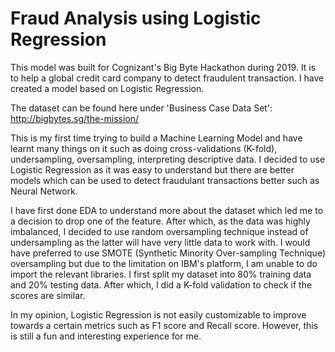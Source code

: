 # Fraud Analysis using Logistic Regression
This model was built for Cognizant's Big Byte Hackathon during 2019. It is to help a global credit card company to detect fraudulent transaction. I have created a model based on Logistic Regression.

The dataset can be found here under 'Business Case Data Set': http://bigbytes.sg/the-mission/

This is my first time trying to build a Machine Learning Model and have learnt many things on it such as doing cross-validations (K-fold), undersampling, oversampling, interpreting descriptive data. I decided to use Logistic Regression as it was easy to understand but there are better models which can be used to detect fraudulant transactions better such as Neural Network. 

I have first done EDA to understand more about the dataset which led me to a decision to drop one of the feature. After which, as the data was highly imbalanced, I decided to use random oversampling technique instead of undersampling as the latter will have very little data to work with. I would have preferred to use SMOTE (Synthetic Minority Over-sampling Technique) oversampling but due to the limitation on IBM's platform, I am unable to do import the relevant libraries. I first split my dataset into 80% training data and 20% testing data. After which, I did a K-fold validation to check if the scores are similar.

In my opinion, Logistic Regression is not easily customizable to improve towards a certain metrics such as F1 score and Recall score. However, this is still a fun and interesting experience for me.
